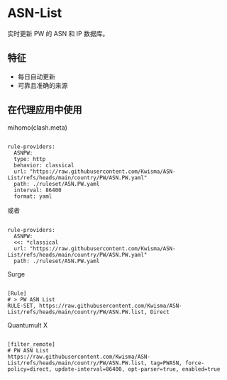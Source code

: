 
# ASN-List
    
实时更新 PW 的 ASN 和 IP 数据库。
    
## 特征
    
- 每日自动更新
- 可靠且准确的来源
    
## 在代理应用中使用
    
mihomo(clash.meta)
   
<pre><code class="language-javascript">
rule-providers:
  ASNPW:
  type: http
  behavior: classical
  url: "https://raw.githubusercontent.com/Kwisma/ASN-List/refs/heads/main/country/PW/ASN.PW.yaml"
  path: ./ruleset/ASN.PW.yaml
  interval: 86400
  format: yaml
</code></pre>

或者

<pre><code class="language-javascript">
rule-providers:
  ASNPW:
  <<: *classical
  url: "https://raw.githubusercontent.com/Kwisma/ASN-List/refs/heads/main/country/PW/ASN.PW.yaml"
  path: ./ruleset/ASN.PW.yaml
</code></pre>
    
Surge
    
<pre><code class="language-javascript">
[Rule]
# > PW ASN List
RULE-SET, https://raw.githubusercontent.com/Kwisma/ASN-List/refs/heads/main/country/PW/ASN.PW.list, Direct
</code></pre>
    
Quantumult X
    
<pre><code class="language-javascript">
[filter_remote]
# PW ASN List
https://raw.githubusercontent.com/Kwisma/ASN-List/refs/heads/main/country/PW/ASN.PW.list, tag=PWASN, force-policy=direct, update-interval=86400, opt-parser=true, enabled=true
</code></pre>

